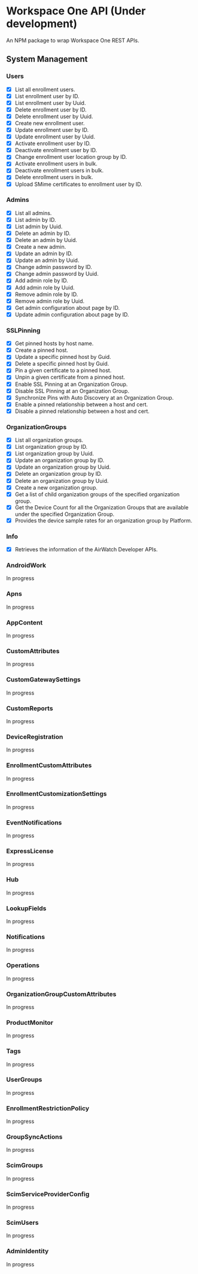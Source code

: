 # Workspace One API (Under development)
An NPM package to wrap Workspace One REST APIs.

## System Management

### Users
- [x] List all enrollment users.
- [x] List enrollment user by ID.
- [x] List enrollment user by Uuid.
- [x] Delete enrollment user by ID.
- [x] Delete enrollment user by Uuid.
- [x] Create new enrollment user.
- [x] Update enrollment user by ID.
- [x] Update enrollment user by Uuid.
- [x] Activate enrollment user by ID.
- [x] Deactivate enrollment user by ID.
- [x] Change enrollment user location group by ID.
- [x] Activate enrollment users in bulk.
- [x] Deactivate enrollment users in bulk.
- [x] Delete enrollment users in bulk.
- [x] Upload SMime certificates to enrollment user by ID.

### Admins
- [x] List all admins.
- [x] List admin by ID.
- [x] List admin by Uuid.
- [x] Delete an admin by ID.
- [x] Delete an admin by Uuid.
- [x] Create a new admin.
- [x] Update an admin by ID.
- [x] Update an admin by Uuid.
- [x] Change admin password by ID.
- [x] Change admin password by Uuid.
- [x] Add admin role by ID.
- [x] Add admin role by Uuid.
- [x] Remove admin role by ID.
- [x] Remove admin role by Uuid.
- [x] Get admin configuration about page by ID.
- [x] Update admin configuration about page by ID.

### SSLPinning
- [x] Get pinned hosts by host name.
- [x] Create a pinned host.
- [x] Update a specific pinned host by Guid.
- [x] Delete a specific pinned host by Guid.
- [x] Pin a given certificate to a pinned host.
- [x] Unpin a given certificate from a pinned host.
- [x] Enable SSL Pinning at an Organization Group.
- [x] Disable SSL Pinning at an Organization Group.
- [x] Synchronize Pins with Auto Discovery at an Organization Group.
- [x] Enable a pinned relationship between a host and cert.
- [x] Disable a pinned relationship between a host and cert.

### OrganizationGroups
- [x] List all organization groups.
- [x] List organization group by ID.
- [x] List organization group by Uuid.
- [x] Update an organization group by ID.
- [x] Update an organization group by Uuid.
- [x] Delete an organization group by ID.
- [x] Delete an organization group by Uuid.
- [x] Create a new organization group.
- [x] Get a list of child organization groups of the specified organization group.
- [x] Get the Device Count for all the Organization Groups that are available under the specified Organization Group.
- [x] Provides the device sample rates for an organization group by Platform.

### Info
- [x] Retrieves the information of the AirWatch Developer APIs.

### AndroidWork
In progress

### Apns
In progress

### AppContent
In progress

### CustomAttributes
In progress

### CustomGatewaySettings
In progress

### CustomReports
In progress

### DeviceRegistration
In progress

### EnrollmentCustomAttributes
In progress

### EnrollmentCustomizationSettings
In progress

### EventNotifications
In progress

### ExpressLicense
In progress

### Hub
In progress

### LookupFields
In progress

### Notifications
In progress

### Operations
In progress

### OrganizationGroupCustomAttributes
In progress

### ProductMonitor
In progress

### Tags
In progress

### UserGroups
In progress

### EnrollmentRestrictionPolicy
In progress

### GroupSyncActions
In progress

### ScimGroups
In progress

### ScimServiceProviderConfig
In progress

### ScimUsers
In progress

### AdminIdentity
In progress
